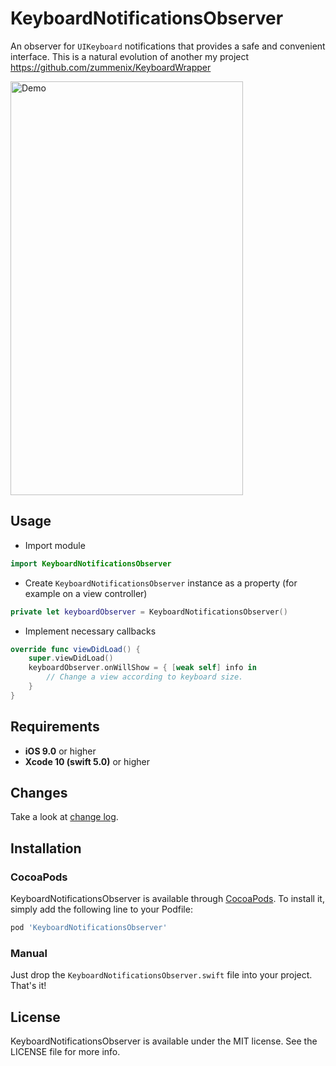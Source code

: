 # KeyboardNotificationsObserver

An observer for `UIKeyboard` notifications that provides a safe and convenient interface.
This is a natural evolution of another my project https://github.com/zummenix/KeyboardWrapper

<img src="https://raw.github.com/zummenix/KeyboardNotificationsObserver/master/demo.gif" alt="Demo" width="372" height="662"/>

## Usage

- Import module
```Swift
import KeyboardNotificationsObserver
```

- Create `KeyboardNotificationsObserver` instance as a property (for example on a view controller)
```Swift
private let keyboardObserver = KeyboardNotificationsObserver()
```

- Implement necessary callbacks
```Swift
override func viewDidLoad() {
    super.viewDidLoad()
    keyboardObserver.onWillShow = { [weak self] info in
        // Change a view according to keyboard size.
    }
}
```
## Requirements

- **iOS 9.0** or higher
- **Xcode 10 (swift 5.0)** or higher

## Changes

Take a look at [change log](CHANGELOG.md).

## Installation

### CocoaPods

KeyboardNotificationsObserver is available through [CocoaPods](http://cocoapods.org). To install
it, simply add the following line to your Podfile:

```ruby
pod 'KeyboardNotificationsObserver'
```

### Manual

Just drop the `KeyboardNotificationsObserver.swift` file into your project. That's it!

## License

KeyboardNotificationsObserver is available under the MIT license. See the LICENSE file for more info.
